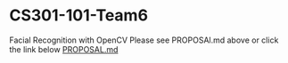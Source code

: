 # CS301-101-Team6
Facial Recognition with OpenCV
Please see PROPOSAl.md above or click the link below
[PROPOSAL.md](https://github.com/JohnnyPillacela/CS301-101-Team6/blob/master/PROPOSAL.md)
